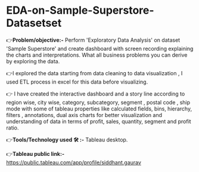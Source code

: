 # EDA-on-Sample-Superstore-Datasetset
👉**Problem/objective:-** Perform 'Exploratory Data Analysis' on dataset 'Sample Superstore' and create dashboard with screen recording explaining the charts and interpretations. What all business problems you can derive by exploring the data.

👉I explored the data starting from data cleaning to data visualization , I used ETL process in excel for this data before visualizing.

👉 I have created the interactive dashboard and a story line according to region wise, city wise, category, subcategory, segment , postal code , ship mode with some of tableau properties like calculated fields, bins, hierarchy, filters , annotations, dual axis charts for better visualization and understanding of data in terms of profit, sales, quantity, segment and profit ratio.

👉**Tools/Technology used 🛠 :-** Tableau desktop.

👉**Tableau public link:-** https://public.tableau.com/app/profile/siddhant.gaurav
